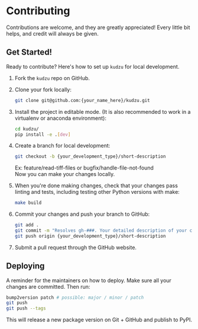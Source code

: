# Contributing

Contributions are welcome, and they are greatly appreciated! Every little bit
helps, and credit will always be given.

## Get Started!

Ready to contribute? Here's how to set up `kudzu` for local development.

1. Fork the `kudzu` repo on GitHub.

2. Clone your fork locally:

    ```bash
    git clone git@github.com:{your_name_here}/kudzu.git
    ```

3. Install the project in editable mode. (It is also recommended to work in a virtualenv or anaconda environment):

    ```bash
    cd kudzu/
    pip install -e .[dev]
    ```

4. Create a branch for local development:

    ```bash
    git checkout -b {your_development_type}/short-description
    ```

    Ex: feature/read-tiff-files or bugfix/handle-file-not-found<br>
    Now you can make your changes locally.

5. When you're done making changes, check that your changes pass linting and
   tests, including testing other Python versions with make:

    ```bash
    make build
    ```

6. Commit your changes and push your branch to GitHub:

    ```bash
    git add .
    git commit -m "Resolves gh-###. Your detailed description of your changes."
    git push origin {your_development_type}/short-description
    ```

7. Submit a pull request through the GitHub website.

## Deploying

A reminder for the maintainers on how to deploy.
Make sure all your changes are committed.
Then run:

```bash
bump2version patch # possible: major / minor / patch
git push
git push --tags
```

This will release a new package version on Git + GitHub and publish to PyPI.
